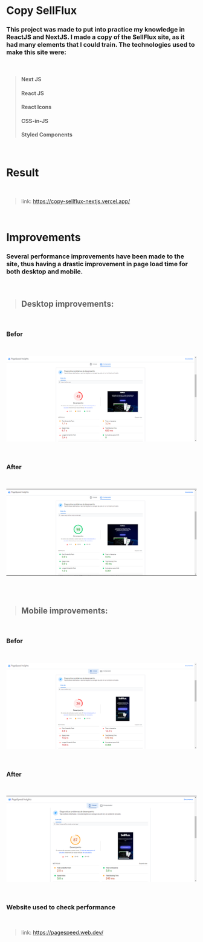 # Copy SellFlux

### This project was made to put into practice my knowledge in ReactJS and NextJS. I made a copy of the SellFlux site, as it had many elements that I could train. The technologies used to make this site were:

<br>

> #### Next JS
> #### React JS
> #### React Icons
> #### CSS-in-JS
> #### Styled Components

<br>

# Result

<br>

> link: https://copy-sellflux-nextjs.vercel.app/

<br>

# Improvements

### Several performance improvements have been made to the site, thus having a drastic improvement in page load time for both desktop and mobile.

<br>

> ## Desktop improvements:

<br>

### Befor

<br> 

![alt text](https://github.com/kaiolabs/copy-sellflux-nextjs/blob/main/README%20files/Parte8.png?raw=true)

<br>

### After

<br>

![alt text](https://github.com/kaiolabs/copy-sellflux-nextjs/blob/main/README%20files/Parte7.png?raw=true)

<br>
<br>

> ## Mobile improvements:

<br>

### Befor

<br> 

![alt text](https://github.com/kaiolabs/copy-sellflux-nextjs/blob/main/README%20files/Parte5.png?raw=true)

<br>

### After

<br>

![alt text](https://github.com/kaiolabs/copy-sellflux-nextjs/blob/main/README%20files/Parte6.png?raw=true)

<br>

### Website used to check performance

<br>

> link: https://pagespeed.web.dev/
